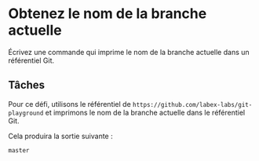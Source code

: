 # Obtenez le nom de la branche actuelle

Écrivez une commande qui imprime le nom de la branche actuelle dans un référentiel Git.

## Tâches

Pour ce défi, utilisons le référentiel de `https://github.com/labex-labs/git-playground` et imprimons le nom de la branche actuelle dans le référentiel Git.

Cela produira la sortie suivante :

```shell
master
```
